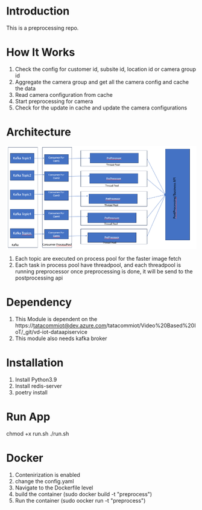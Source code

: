 # Introduction 
This is a preprocessing repo. 

# How It Works

1. Check the config for customer id, subsite id, location id or camera group id
2. Aggregate the camera group and get all the camera config and cache the data
3. Read camera configuration from cache
4. Start preprocessing for camera
5. Check for the update in cache and update the camera configurations

# Architecture
![Architectural Flow](preprocessing/images/preprocess.png)


1. Each topic are executed on process pool for the faster image fetch
2. Each task in process pool have threadpool, and each threadpool is running preprocessor once preprocessing is done, it will be send to the postprocessing api

# Dependency
1. This Module is dependent on the https://tatacommiot@dev.azure.com/tatacommiot/Video%20Based%20IoT/_git/vd-iot-dataapiservice
2. This module also needs kafka broker

# Installation
1. Install Python3.9 
2. Install redis-server
3. poetry install

# Run App
chmod +x run.sh
./run.sh

# Docker 
1. Contenirization is enabled
2. change the config.yaml
3. Navigate to the Dockerfile level
4. build the container (sudo docker build -t "preprocess")
5. Run the container (sudo oocker run -t "preprocess")